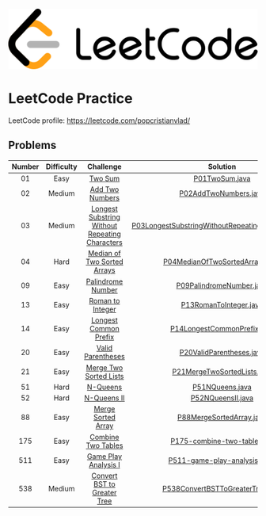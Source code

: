 ![Alt text](leetcode.png)

# LeetCode Practice

LeetCode profile: https://leetcode.com/popcristianvlad/

## Problems

| Number | Difficulty |                                                            Challenge                                                            |                                                                      Solution                                                                      |
|:------:|:----------:|:-------------------------------------------------------------------------------------------------------------------------------:|:--------------------------------------------------------------------------------------------------------------------------------------------------:|
|   01   |    Easy    |                                        [Two Sum](https://leetcode.com/problems/two-sum/)                                        |                                     [P01TwoSum.java](src/com/popcristianvlad/leetcode/practice/P01TwoSum.java)                                     |
|   02   |   Medium   |                                [Add Two Numbers](https://leetcode.com/problems/add-two-numbers/)                                |                              [P02AddTwoNumbers.java](src/com/popcristianvlad/leetcode/practice/P02AddTwoNumbers.java)                              |
|   03   |   Medium   | [Longest Substring Without Repeating Characters](https://leetcode.com/problems/longest-substring-without-repeating-characters/) | [P03LongestSubstringWithoutRepeatingCharacters.java](src/com/popcristianvlad/leetcode/practice/P03LongestSubstringWithoutRepeatingCharacters.java) |
|   04   |    Hard    |                    [Median of Two Sorted Arrays](https://leetcode.com/problems/median-of-two-sorted-arrays/)                    |                    [P04MedianOfTwoSortedArrays.java](src/com/popcristianvlad/leetcode/practice/P04MedianOfTwoSortedArrays.java)                    |
|   09   |    Easy    |                              [Palindrome Number](https://leetcode.com/problems/palindrome-number/)                              |                           [P09PalindromeNumber.java](src/com/popcristianvlad/leetcode/practice/P09PalindromeNumber.java)                           |
|   13   |    Easy    |                               [Roman to Integer](https://leetcode.com/problems/roman-to-integer/)                               |                             [P13RomanToInteger.java](src/com/popcristianvlad/leetcode/practice/P13RomanToInteger.java)                             |
|   14   |    Easy    |                          [Longest Common Prefix](https://leetcode.com/problems/longest-common-prefix/)                          |                        [P14LongestCommonPrefix.java](src/com/popcristianvlad/leetcode/practice/P14LongestCommonPrefix.java)                        |
|   20   |    Easy    |                              [Valid Parentheses](https://leetcode.com/problems/valid-parentheses/)                              |                           [P20ValidParentheses.java](src/com/popcristianvlad/leetcode/practice/P20ValidParentheses.java)                           |
|   21   |    Easy    |                         [Merge Two Sorted Lists](https://leetcode.com/problems/merge-two-sorted-lists/)                         |                        [P21MergeTwoSortedLists.java](src/com/popcristianvlad/leetcode/practice/P21MergeTwoSortedLists.java)                        |
|   51   |    Hard    |                                       [N-Queens](https://leetcode.com/problems/n-queens/)                                       |                                    [P51NQueens.java](src/com/popcristianvlad/leetcode/practice/P51NQueens.java)                                    |
|   52   |    Hard    |                                    [N-Queens II](https://leetcode.com/problems/n-queens-ii/)                                    |                                  [P52NQueensII.java](src/com/popcristianvlad/leetcode/practice/P52NQueensII.java)                                  |
|   88   |    Easy    |                             [Merge Sorted Array](https://leetcode.com/problems/merge-sorted-array/)                             |                           [P88MergeSortedArray.java](src/com/popcristianvlad/leetcode/practice/P88MergeSortedArray.java)                           |
|  175   |    Easy    |                             [Combine Two Tables](https://leetcode.com/problems/combine-two-tables/)                             |                        [P175-combine-two-tables.sql](src/com/popcristianvlad/leetcode/practice/P175-combine-two-tables.sql)                        |
|  511   |    Easy    |                           [Game Play Analysis I](https://leetcode.com/problems/game-play-analysis-i/)                           |                      [P511-game-play-analysis-i.sql](src/com/popcristianvlad/leetcode/practice/P511-game-play-analysis-i.sql)                      |
|  538   |   Medium   |                    [Convert BST to Greater Tree](https://leetcode.com/problems/convert-bst-to-greater-tree/)                    |                   [P538ConvertBSTToGreaterTree.java](src/com/popcristianvlad/leetcode/practice/P538ConvertBSTToGreaterTree.java)                   |